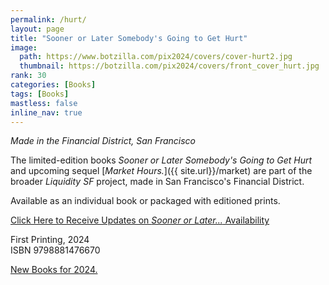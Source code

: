 ```yaml
---
permalink: /hurt/
layout: page
title: "Sooner or Later Somebody's Going to Get Hurt"
image:
  path: https://www.botzilla.com/pix2024/covers/cover-hurt2.jpg
  thumbnail: https://botzilla.com/pix2024/covers/front_cover_hurt.jpg
rank: 30
categories: [Books]
tags: [Books]
mastless: false
inline_nav: true
---
```


_Made in the Financial District, San Francisco_

The limited-edition books _Sooner or Later Somebody's Going to Get Hurt_ and upcoming sequel [_Market Hours._]({{ site.url}}/market) are part of the broader _Liquidity SF_ project, made in San Francisco's Financial District.

Available as an individual book or packaged with editioned prints.

<a class="btn btn--info btn--large" href="mailto:kevin+books@vumondo.com?subject=Updates%20on%20the%20Book%20%22Sooner%20or%20Later...%22&body=Please%20keep%20me%20informed%20about%20updates%20for%20sales%20availability%20of%20your%20book%20%22Sooner%20or%20Later%20Somebody%27sGoing%20to%20Get%20Hurt%22">Click Here to Receive Updates on _Sooner or Later..._ Availability</a>

First Printing, 2024<br/>ISBN 9798881476670

<a href="{{ site.url }}/book24">New Books for 2024.</a>

<!--
<figure class="align-center">
<img src="https://www.botzilla.com/pix2024/Bjorke-AATS-BizCard-sRGB-web.jpg">
<figcaption>See You on June First</figcaption>
</figure>
-->
